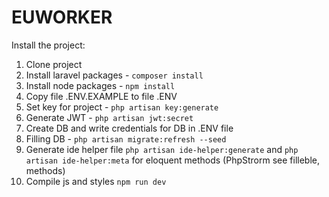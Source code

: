 # EUWORKER

Install the project:

1. Clone project
2. Install laravel packages - `composer install`
3. Install node packages - `npm install`
4. Copy file .ENV.EXAMPLE to file .ENV
5. Set key for project - `php artisan key:generate`
6. Generate JWT - `php artisan jwt:secret`
7. Create DB and write credentials for DB in .ENV file
8. Filling DB - `php artisan migrate:refresh --seed`
9. Generate ide helper file `php artisan ide-helper:generate` and `php artisan ide-helper:meta` for eloquent methods (PhpStrorm see filleble, methods)
10. Compile js and styles `npm run dev` 
